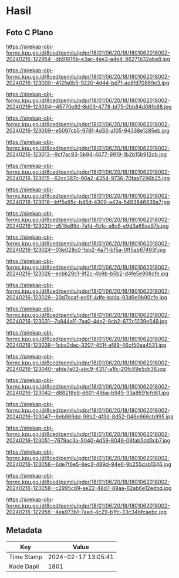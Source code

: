# Hasil

## Foto C Plano

https://sirekap-obj-formc.kpu.go.id/8ced/pemilu/pdpr/18/01/06/20/18/1801062018002-20240216-122954--db91616b-e3ac-4ee2-a4e4-96271b32aba8.jpg

https://sirekap-obj-formc.kpu.go.id/8ced/pemilu/pdpr/18/01/06/20/18/1801062018002-20240216-123000--412fa0b5-9220-4d44-bd7f-ae8fd70869e3.jpg

https://sirekap-obj-formc.kpu.go.id/8ced/pemilu/pdpr/18/01/06/20/18/1801062018002-20240216-123004--45770e92-8d03-4778-bf75-2bb84d08fb68.jpg

https://sirekap-obj-formc.kpu.go.id/8ced/pemilu/pdpr/18/01/06/20/18/1801062018002-20240216-123009--e5097cb5-978f-4d33-a105-94338e1285eb.jpg

https://sirekap-obj-formc.kpu.go.id/8ced/pemilu/pdpr/18/01/06/20/18/1801062018002-20240216-123013--9cf7ac93-5b94-4677-9919-1b2b15b912cb.jpg

https://sirekap-obj-formc.kpu.go.id/8ced/pemilu/pdpr/18/01/06/20/18/1801062018002-20240216-123015--62cc387c-90a2-4354-9736-70faa7296b25.jpg

https://sirekap-obj-formc.kpu.go.id/8ced/pemilu/pdpr/18/01/06/20/18/1801062018002-20240216-123018--bff5e95c-b45d-4309-a42a-5493846839a7.jpg

https://sirekap-obj-formc.kpu.go.id/8ced/pemilu/pdpr/18/01/06/20/18/1801062018002-20240216-123020--d518e89d-7a1d-4b1c-a8c6-e9d3a68aa97b.jpg

https://sirekap-obj-formc.kpu.go.id/8ced/pemilu/pdpr/18/01/06/20/18/1801062018002-20240216-123024--03e028c0-1eb2-4a71-bf5a-0ff5ab67493f.jpg

https://sirekap-obj-formc.kpu.go.id/8ced/pemilu/pdpr/18/01/06/20/18/1801062018002-20240216-123026--ecbb29c1-9f2c-4b9b-b5b2-d4fe5e908cfe.jpg

https://sirekap-obj-formc.kpu.go.id/8ced/pemilu/pdpr/18/01/06/20/18/1801062018002-20240216-123028--20d7ccaf-ec6f-4dfe-bdda-93d9e9b90cfe.jpg

https://sirekap-obj-formc.kpu.go.id/8ced/pemilu/pdpr/18/01/06/20/18/1801062018002-20240216-123031--7a844a11-7aa0-4de2-8cb2-672c1239e549.jpg

https://sirekap-obj-formc.kpu.go.id/8ced/pemilu/pdpr/18/01/06/20/18/1801062018002-20240216-123038--1cba2dac-3207-451f-af89-46cf50ea4531.jpg

https://sirekap-obj-formc.kpu.go.id/8ced/pemilu/pdpr/18/01/06/20/18/1801062018002-20240216-123040--afde7a03-abc9-4317-a1fc-20fc89e5cb36.jpg

https://sirekap-obj-formc.kpu.go.id/8ced/pemilu/pdpr/18/01/06/20/18/1801062018002-20240216-123042--d88218e8-d601-46ba-b945-33a8691cfd61.jpg

https://sirekap-obj-formc.kpu.go.id/8ced/pemilu/pdpr/18/01/06/20/18/1801062018002-20240216-123047--6eb869dd-98b2-4f3d-8d52-046e666cb995.jpg

https://sirekap-obj-formc.kpu.go.id/8ced/pemilu/pdpr/18/01/06/20/18/1801062018002-20240216-123051--7679ac3a-5040-4d59-8046-08fab5dd3cb7.jpg

https://sirekap-obj-formc.kpu.go.id/8ced/pemilu/pdpr/18/01/06/20/18/1801062018002-20240216-123056--6de7f6e5-8ec3-489d-94e6-9b255dab1346.jpg

https://sirekap-obj-formc.kpu.go.id/8ced/pemilu/pdpr/18/01/06/20/18/1801062018002-20240216-123058--c2995c89-ae22-48d7-89aa-62ab6e12edbd.jpg

https://sirekap-obj-formc.kpu.go.id/8ced/pemilu/pdpr/18/01/06/20/18/1801062018002-20240216-122956--4ea973b1-7aad-4c29-b1fc-33c34bfcaebc.jpg


## Metadata

| Key        | Value               |
| ---------- | ------------------- |
| Time Stamp | 2024-02-17 13:05:41 |
| Kode Dapil | 1801                |



